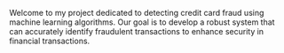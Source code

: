 <p>Welcome to my project dedicated to detecting credit card fraud using machine learning algorithms. Our goal is to develop a robust system that can accurately identify fraudulent transactions to enhance security in financial transactions.</p>
